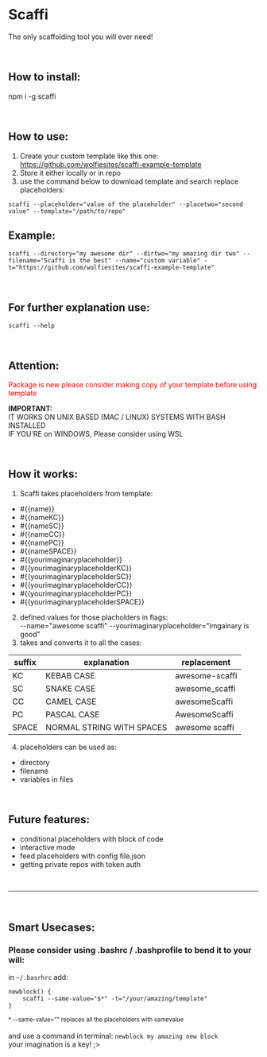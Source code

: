 # Scaffi
The only scaffolding tool you will ever need!

<br>

## How to install:

npm i -g scaffi

<br>

## How to use:

1. Create your custom template like this one: https://github.com/wolfiesites/scaffi-example-template
2. Store it either locally or in repo
3. use the command below to download template and search replace placeholders:

```scaffi --placeholder="value of the placeholder" --placetwo="second value" --template="/path/to/repo"```


## Example:
`scaffi --directory="my awesome dir" --dirtwo="my amazing dir two" --filename="Scaffi is the best" --name="custom variable" -t="https://github.com/wolfiesites/scaffi-example-template"`

<br>


## For further explanation use:

```scaffi --help```

<br>

## Attention:
<span style="color:red;">Package is new please consider making copy of your template before using template</span>


<b>IMPORTANT:</b><br>
IT WORKS ON UNIX BASED (MAC / LINUX) SYSTEMS WITH BASH INSTALLED<br>
IF YOU'RE on WINDOWS, Please consider using WSL</b>

<br>

## How it works:
1. Scaffi takes placeholders from template: 
* #{{name}}
* #{{nameKC}}
* #{{nameSC}}
* #{{nameCC}}
* #{{namePC}}
* #{{nameSPACE}}
* #{{yourimaginaryplaceholder}}
* #{{yourimaginaryplaceholderKC}}
* #{{yourimaginaryplaceholderSC}}
* #{{yourimaginaryplaceholderCC}}
* #{{yourimaginaryplaceholderPC}}
* #{{yourimaginaryplaceholderSPACE}}

2. defined values for those placholders in flags:<br> --name="awesome scaffi" --yourimaginaryplaceholder="imgainary is good"
3. takes and converts it to all the cases:

| suffix|explanation|replacement|
|--|--|--|
|KC| KEBAB CASE | 							awesome-scaffi |
|SC| SNAKE CASE | 							awesome_scaffi |
|CC| CAMEL CASE | 							awesomeScaffi  |
|PC| PASCAL CASE  | 							AwesomeScaffi |
|SPACE| NORMAL STRING WITH SPACES |			awesome scaffi |

4. placeholders can be used as:
* directory
* filename
* variables in files

<br>

## Future features:
* conditional placeholders with block of code
* interactive mode
* feed placeholders with config file.json
* getting private repos with token auth

<br>

<hr/>

<br/>


## Smart Usecases:
### Please consider using .bashrc / .bashprofile to bend it to your will:
in `~/.basrhrc` add:
```
newblock() {
	scaffi --same-value="$*" -t="/your/amazing/template"
}
```
<small>* --same-value="" replaces all the placeholders with samevalue</small><br><br>
and use a command in terminal: `newblock my amazing new block`<br>
your imagination is a key! ;>